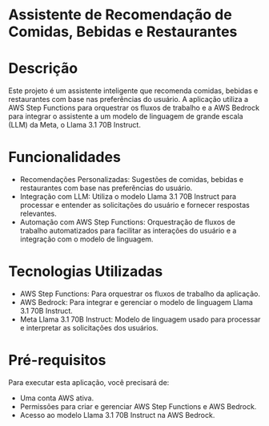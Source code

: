 # Assistente de Recomendação de Comidas, Bebidas e Restaurantes
# Descrição

Este projeto é um assistente inteligente que recomenda comidas, bebidas e restaurantes com base nas preferências do usuário. A aplicação utiliza a AWS Step Functions para orquestrar os fluxos de trabalho e a AWS Bedrock para integrar o assistente a um modelo de linguagem de grande escala (LLM) da Meta, o Llama 3.1 70B Instruct.

# Funcionalidades
- Recomendações Personalizadas: Sugestões de comidas, bebidas e restaurantes com base nas preferências do usuário.
- Integração com LLM: Utiliza o modelo Llama 3.1 70B Instruct para processar e entender as solicitações do usuário e fornecer respostas relevantes.
- Automação com AWS Step Functions: Orquestração de fluxos de trabalho automatizados para facilitar as interações do usuário e a integração com o modelo de linguagem.
# Tecnologias Utilizadas
- AWS Step Functions: Para orquestrar os fluxos de trabalho da aplicação.
- AWS Bedrock: Para integrar e gerenciar o modelo de linguagem Llama 3.1 70B Instruct.
- Meta Llama 3.1 70B Instruct: Modelo de linguagem usado para processar e interpretar as solicitações dos usuários.
# Pré-requisitos
Para executar esta aplicação, você precisará de:

- Uma conta AWS ativa.
- Permissões para criar e gerenciar AWS Step Functions e AWS Bedrock.
- Acesso ao modelo Llama 3.1 70B Instruct na AWS Bedrock.
